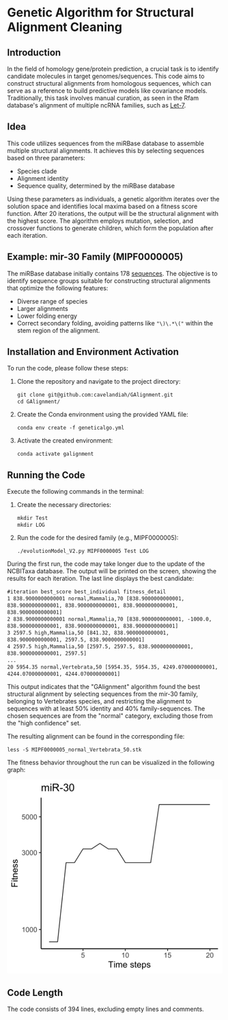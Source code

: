 # Genetic Algorithm for Structural Alignment Cleaning

## Introduction
In the field of homology gene/protein prediction, a crucial task is to identify candidate molecules in target genomes/sequences. This code aims to construct structural alignments from homologous sequences, which can serve as a reference to build predictive models like covariance models. Traditionally, this task involves manual curation, as seen in the Rfam database's alignment of multiple ncRNA families, such as [Let-7](https://rfam.xfam.org/family/RF00027/alignment?acc=RF00027&format=stockholm&download=0).

## Idea
This code utilizes sequences from the miRBase database to assemble multiple structural alignments. It achieves this by selecting sequences based on three parameters:
- Species clade
- Alignment identity
- Sequence quality, determined by the miRBase database

Using these parameters as individuals, a genetic algorithm iterates over the solution space and identifies local maxima based on a fitness score function. After 20 iterations, the output will be the structural alignment with the highest score. The algorithm employs mutation, selection, and crossover functions to generate children, which form the population after each iteration.

## Example: mir-30 Family (MIPF0000005)

The miRBase database initially contains 178 [sequences](https://www.mirbase.org/summary.shtml?fam=MIPF0000005). The objective is to identify sequence groups suitable for constructing structural alignments that optimize the following features:
- Diverse range of species
- Larger alignments
- Lower folding energy
- Correct secondary folding, avoiding patterns like `"\)\.*\("` within the stem region of the alignment.

## Installation and Environment Activation
To run the code, please follow these steps:

1. Clone the repository and navigate to the project directory:
   ```
   git clone git@github.com:cavelandiah/GAlignment.git
   cd GAlignment/
   ```

2. Create the Conda environment using the provided YAML file:
   ```
   conda env create -f geneticalgo.yml
   ```

3. Activate the created environment:
   ```
   conda activate galignment
   ```

## Running the Code
Execute the following commands in the terminal:

1. Create the necessary directories:
   ```
   mkdir Test
   mkdir LOG
   ```

2. Run the code for the desired family (e.g., MIPF0000005):
   ```
   ./evolutionModel_V2.py MIPF0000005 Test LOG
   ```

During the first run, the code may take longer due to the update of the NCBITaxa database. The output will be printed on the screen, showing the results for each iteration. The last line displays the best candidate:

```
#iteration best_score best_individual fitness_detail
1 838.9000000000001 normal,Mammalia,70 [838.9000000000001, 838.9000000000001, 838.9000000000001, 838.9000000000001, 838.9000000000001]
2 838.9000000000001 normal,Mammalia,70 [838.9000000000001, -1000.0, 838.9000000000001, 838.9000000000001, 838.9000000000001]
3 2597.5 high,Mammalia,50 [841.32, 838.9000000000001, 838.9000000000001, 2597.5, 838.9000000000001]
4 2597.5 high,Mammalia,50 [2597.5, 2597.5, 838.9000000000001, 838.9000000000001, 2597.5]
...
20 5954.35 normal,Vertebrata,50 [5954.35, 5954.35, 4249.070000000001, 4244.070000000001, 4244.070000000001]
```

This output indicates that the "GAlignment" algorithm found the best structural alignment by selecting sequences from the mir-30 family, belonging to Vertebrates species, and restricting the alignment to sequences with at least 50% identity and 40% family-sequences. The chosen sequences are from the "normal" category, excluding those from the "high confidence" set.

The resulting alignment can be found in the corresponding file:
```
less -S MIPF0000005_normal_Vertebrata_50.stk
```

The fitness behavior throughout the run can be visualized in the following graph:

![Fitness Graph](https://github.com/cavelandiah/GAlignment/blob/main/MIPF0000005.png)

## Code Length
The code consists of 394 lines, excluding empty lines and comments.
